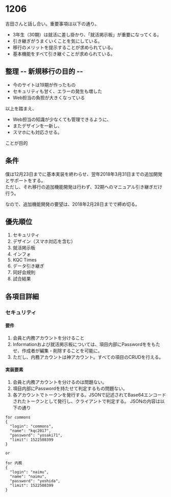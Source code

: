 # 1206
吉田さんと話し合い。重要事項は以下の通り。

- 3年生（30期）は就活に差し掛かり、「就活掲示板」が重要になってくる。
- 引き継ぎがうまくいくことを気にしている。
- 移行のメリットを提示することが求められている。
- 基本機能をすべて引き継ぐことが求められている。

## 整理 -- 新規移行の目的 --
- 今のサイトは19期が作ったもの
- セキュリティも甘く、エラーの発生も増した
- Web担当の負担が大きくなっている

以上を踏まえ、
- Web担当の知識が少なくても管理できるように、
- またデザインを一新し、
- スマホにも対応させる。  

ことが目的

## 条件
僕は12月23日までに基本実装を終わらせ、翌年2018年3月31日までの追加開発とサポートをする。  
ただし、それ移行の追加機能開発は行わず、32期へのマニュアル引き継ぎだけ行う。

なので、追加機能開発の要望は、2018年2月28日までで締め切る。

## 優先順位

1. セキュリティ
2. デザイン（スマホ対応を含む）
3. 就活掲示板
4. インフォ
5. KQC Times
6. データ引き継ぎ
7. 同好会規則
8. 試合結果

## 各項目詳細
### セキュリティ
#### 要件

1. 会員と内務アカウントを分けること
2. Informationおよび就活掲示板については、項目内部にPasswordををもたせ、作成者が編集・削除することを可能に。
3. ただし、内務アカウントは神アカウント。すべての項目のCRUDを行える。

#### 実装要素
1. 会員と内務アカウントを分けるのは問題ない。
2. 項目内部にPasswordを持たせて判定するもの問題ない。
3. 各アカウントでトークンを発行する。JSONで記述されてBase64エンコードされたトークンとして発行し、クライアントで判定する。
  JSONの内容は以下の通り
  ```
  for commons
  {
    "login": "commons",
    "name": "kqc2017",
    "password": "yosaki71",
    "limit": 1522508399
  }

  or

  for 内務
  {
    "login": "naimu",
    "name": "naimu",
    "password": "yoshida",
    "limit": 1522508399
  }
  ```
